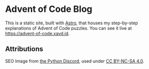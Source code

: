 # Advent of Code Blog

This is a static site, built with [Astro](https://astro.build/), that houses my step-by-step explanations of Advent of Code puzzles. You can see it live at https://advent-of-code.xavd.id.

## Attributions

SEO Image from [the Python Discord](https://github.com/python-discord/branding/blob/cd0eedc98ffdaa1d0d8689e6e1205fe2969b3c5f/events/christmas/banners/banner.png), used under [CC BY-NC-SA 4.0](https://creativecommons.org/licenses/by-nc-sa/4.0/).
